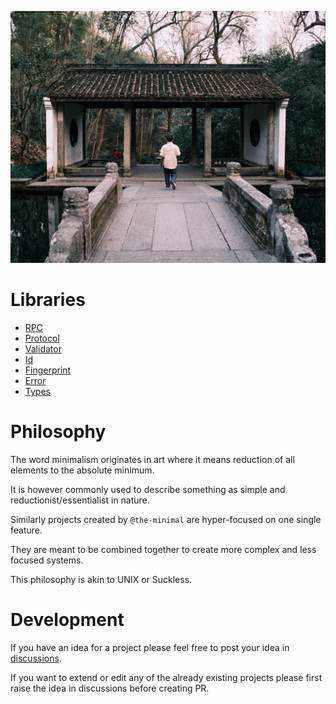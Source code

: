 ![Main image](https://github.com/the-minimal/.github/blob/main/profile/main-image.jpg?raw=true)

# Libraries

- [RPC](https://github.com/the-minimal/rpc)
- [Protocol](https://github.com/the-minimal/protocol)
- [Validator](https://github.com/the-minimal/validator)
- [Id](https://github.com/the-minimal/id)
- [Fingerprint](https://github.com/the-minimal/fingerprint)
- [Error](https://github.com/the-minimal/error)
- [Types](https://github.com/the-minimal/types)

# Philosophy

The word minimalism originates in art where it means reduction of all elements to the absolute minimum.

It is however commonly used to describe something as simple and reductionist/essentialist in nature. 

Similarly projects created by `@the-minimal` are hyper-focused on one single feature.

They are meant to be combined together to create more complex and less focused systems.

This philosophy is akin to UNIX or Suckless.

# Development

If you have an idea for a project please feel free to post your idea in [discussions](https://github.com/orgs/the-minimal/discussions).

If you want to extend or edit any of the already existing projects please first raise the idea in discussions before creating PR.
